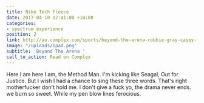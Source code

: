 ```yaml
---
title: Nike Tech Fleece
date: 2017-04-10 12:41:00 +10:00
categories:
- spectrum experience
position: 2
link: http://au.complex.com/sports/beyond-the-arena-robbie-gray-casey-foley-kim-ravaillion
image: "/uploads/ipad.png"
subtitle: 'Beyond The Arena '
call_to_action: Read on Complex
---
```


Here I am here I am, the Method Man. I'm kicking like Seagal, Out for Justice. But I wish I had a chance to sing these three words. That's right motherfucker don't hold me. I don't give a fuck yo, the drama never ends. we burn so sweet. While my pen blow lines ferocious.